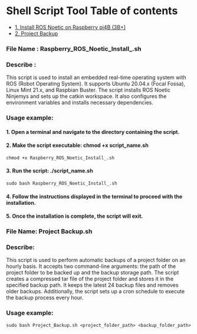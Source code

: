 # Shell Script Tool Table of contents

* [1. Install ROS Noetic on Raspberry pi4B (3B+)](#1-ROSNoetic)   
* [2. Project Backup](#2-ProjectBackup)   


### File Name : Raspberry_ROS_Noetic_Install_.sh <a name="1-ROSNoetic"></a>
### Describe  : 
This script is used to install an embedded real-time operating system with ROS (Robot Operating System).
It supports Ubuntu 20.04.x (Focal Fossa), Linux Mint 21.x, and Raspbian Buster.
The script installs ROS Noetic Ninjemys and sets up the catkin workspace.
It also configures the environment variables and installs necessary dependencies.

### Usage example:
#### 1. Open a terminal and navigate to the directory containing the script.
#### 2. Make the script executable: chmod +x script_name.sh
```bash=
chmod +x Raspberry_ROS_Noetic_Install_.sh
```
#### 3. Run the script: ./script_name.sh
```bash=
sudo bash Raspberry_ROS_Noetic_Install_.sh
```
#### 4. Follow the instructions displayed in the terminal to proceed with the installation.
#### 5. Once the installation is complete, the script will exit.



### File Name: Project Backup.sh <a name="2-ProjectBackup"></a>
### Describe: 
This script is used to perform automatic backups of a project folder on an hourly basis.
It accepts two command-line arguments: the path of the project folder to be backed up and the backup storage path.
The script creates a compressed tar file of the project folder and stores it in the specified backup path.
It keeps the latest 24 backup files and removes older backups.
Additionally, the script sets up a cron schedule to execute the backup process every hour.

### Usage example:
```bash=
sudo bash Project_Backup.sh <project_folder_path> <backup_folder_path>
```
